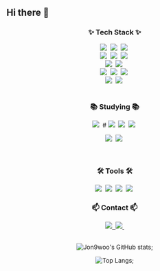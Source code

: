 ## Hi there 👋

<!--내용 부분-->
<h3 align="center">✨ Tech Stack ✨</h3>
<div align="center">
  <img src="https://img.shields.io/badge/TensorFlow-FF6F00?style=for-the-badge&logo=TensorFlow&logoColor=white" />&nbsp
  <img src="https://img.shields.io/badge/Keras-D00000?style=for-the-badge&logo=Keras&logoColor=white" />&nbsp
  <img src="https://img.shields.io/badge/PyTorch-EE4C2C?style=for-the-badge&logo=PyTorch&logoColor=white" />&nbsp
</div>

<div align="center">
  <img src="https://img.shields.io/badge/python-3670A0?style=for-the-badge&logo=python&logoColor=ffdd54" />&nbsp;
  <img src="https://img.shields.io/badge/pandas-150458.svg?style=for-the-badge&logo=pandas&logoColor=white" />&nbsp
  <img src="https://img.shields.io/badge/numpy-4d77cf.svg?style=for-the-badge&logo=numpy&logoColor=white" />&nbsp

<div align="center">
  <img src="https://img.shields.io/badge/Matplotlib-11557c.svg?style=for-the-badge&logo=Matplotlib&logoColor=white" />&nbsp;
  <img src="https://img.shields.io/badge/Seaborn-3776AB?style=for-the-badge&logo=python&logoColor=white" />&nbsp;


<br>
<div align="center">
<img src="https://img.shields.io/badge/SQL-4479A1?style=for-the-badge&logo=MySQL&logoColor=white" />&nbsp;
<img src="https://img.shields.io/badge/PySpark-EE4C2C?style=for-the-badge&logo=apachespark&logoColor=white" />&nbsp;
<img src="https://img.shields.io/badge/Koalas-FF9E0F?style=for-the-badge&logo=pandas&logoColor=white" />&nbsp;

<br>

<div align="center">
  <img src="https://img.shields.io/badge/BeautifulSoup-4B8BBE?style=for-the-badge&logo=python&logoColor=white" />&nbsp;
  <img src="https://img.shields.io/badge/Selenium-43B02A?style=for-the-badge&logo=Selenium&logoColor=white" />&nbsp;


</div>


<br>

<h3 align="center">📚 Studying 📚</h3>
<div align="center">
  <img src="https://img.shields.io/badge/Apache%20Airflow-017CEE?style=for-the-badge&logo=Apache%20Airflow&logoColor=white" />&nbsp;
  # <img src="https://img.shields.io/badge/Zeppelin-DF6C4F.svg?style=for-the-badge&logo=Apache-Zeppelin&logoColor=white" />&nbsp;
  <img src="https://img.shields.io/badge/FastAPI-009688?style=for-the-badge&logo=FastAPI&logoColor=white" />&nbsp;
  <img src="https://img.shields.io/badge/Streamlit-FF4B4B?style=for-the-badge&logo=Streamlit&logoColor=white" />&nbsp;

<br>

  <img src="https://img.shields.io/badge/PyCaret-0077B6.svg?style=for-the-badge&logo=PyCaret&logoColor=white" />&nbsp;
  <img src="https://img.shields.io/badge/MLflow-0194E2.svg?style=for-the-badge&logo=MLflow&logoColor=white" />&nbsp;
  
</div>

<br>

<h3 align="center">🛠 Tools 🛠</h3>
<div align="center">
  <img src="https://img.shields.io/badge/git-F05033.svg?style=for-the-badge&logo=git&logoColor=white" />&nbsp
  <img src="https://img.shields.io/badge/github-181717.svg?style=for-the-badge&logo=github&logoColor=white" />&nbsp
  <img src="https://img.shields.io/badge/Notion-F3F3F3.svg?style=for-the-badge&logo=notion&logoColor=black" />&nbsp
  <img src="https://img.shields.io/badge/Slack-4A154B?style=for-the-badge&logo=Slack&logoColor=white" />&nbsp
</div>



<h3 align="center">📫 Contact 📫</h3>
<div align="center">
  <!-- 이메일 -->
  <a href="mailto:daniellg413@naver.com">
    <img src="https://img.shields.io/badge/daniellg413@naver.com-03C75A?style=for-the-badge&logo=naver&logoColor=white"/>&nbsp;
  </a>
  
  <!-- LinkedIn 프로필 -->
  <a href="https://www.linkedin.com/in/jongwoo-lee-67b806228/">
    <img src="https://img.shields.io/badge/LinkedIn-0A66C2?style=for-the-badge&logo=linkedin&logoColor=white" />&nbsp;
  </a>
</div>



<br>

![Jon9woo's GitHub stats](https://github-readme-stats.vercel.app/api?username=Jon9woo&show_icons=true&theme=radical);

![Top Langs](https://github-readme-stats.vercel.app/api/top-langs/?username=Jon9woo&layout=compact);



<!--
**Jon9woo/Jon9woo** is a ✨ _special_ ✨ repository because its `README.md` (this file) appears on your GitHub profile.

Here are some ideas to get you started:

- 🔭 I’m currently working on ...
- 🌱 I’m currently learning ...
- 👯 I’m looking to collaborate on ...
- 🤔 I’m looking for help with ...
- 💬 Ask me about ...
- 📫 How to reach me: ...
- 😄 Pronouns: ...
- ⚡ Fun fact: ...
-->
